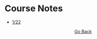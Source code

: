 # Course Notes
- [1/22](https://github.com/cddesja/epsy8266/raw/master/course_materials/22jan2019_Notes.pdf)

<p align="center">
<a href="https://cddesja.github.io/epsy8266">Go Back</a>
</p>